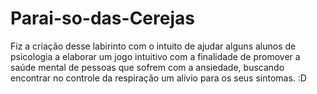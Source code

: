 # Parai-so-das-Cerejas
Fiz a criação desse labirinto com o intuito de ajudar alguns alunos de psicologia a elaborar um jogo intuitivo com a finalidade de promover a saúde mental de pessoas que sofrem com a ansiedade, buscando encontrar no controle da respiração um alívio para os seus sintomas. :D
